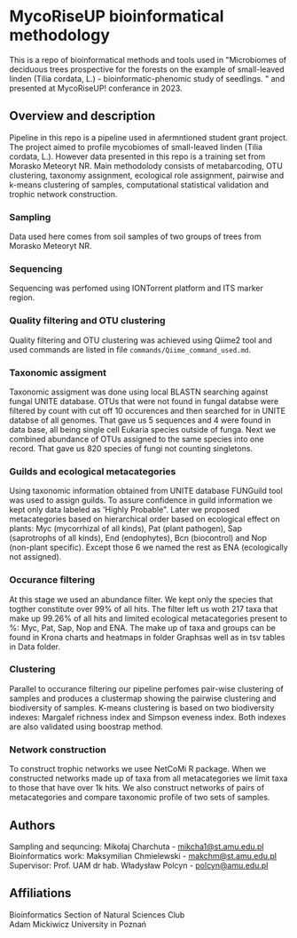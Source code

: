 # MycoRiseUP bioinformatical methodology
This is a repo of bioinformatical methods and tools used in "Microbiomes of deciduous trees prospective for the forests on the example of small-leaved linden (Tilia cordata, L.) - bioinformatic-phenomic study of seedlings. " and presented at MycoRiseUP! conferance in 2023.


## Overview and description
Pipeline in this repo is a pipeline used in afermntioned student grant project. The project aimed to profile mycobiomes of small-leaved linden (Tilia cordata, L.). However data presented in this repo is a training set from Morasko Meteoryt NR. Main methodolody consists of metabarcoding, OTU clustering, taxonomy assignment, ecological role assignment, pairwise and k-means clustering of samples, computational statistical validation and trophic network construction.

### Sampling
Data used here comes from soil samples of two groups of trees from Morasko Meteoryt NR. 

### Sequencing
Sequencing was perfomed using IONTorrent platform and ITS marker region. 

### Quality filtering and OTU clustering
Quality filtering and OTU clustering was achieved using Qiime2 tool and used commands are listed in file `commands/Qiime_command_used.md`.

### Taxonomic assigment
Taxonomic assigment was done using local BLASTN searching against fungal UNITE database. OTUs that were not found in fungal databse were filtered by count with cut off 10 occurences and then searched for in UNITE databse of all genomes. That gave us 5 sequences and 4 were found in data base, all being single cell Eukaria species outside of funga. Next we combined abundance of OTUs assigned to the same species into one record. That gave us 820 species of fungi not counting singletons.

### Guilds and ecological metacategories
Using taxonomic information obtained from UNITE database FUNGuild tool was used to assign guilds. To assure confidence in guild information we kept only data labeled as 'Highly Probable". Later we proposed metacategories based on hierarchical order based on ecological effect on plants: Myc (mycorrhizal of all kinds), Pat (plant pathogen), Sap (saprotrophs of all kinds), End (endophytes), Bcn (biocontrol) and Nop (non-plant specific). Except those 6 we named the rest as ENA (ecologically not assigned).

### Occurance filtering
At this stage we used an abundance filter. We kept only the species that togther constitute over 99% of all hits. The filter left us woth 217 taxa that make up 99.26% of all hits and limited ecological metacategories present to %: Myc, Pat, Sap, Nop and ENA. The make up of taxa and groups can be found in Krona charts and heatmaps in folder Graphsas well as in tsv tables in Data folder.

### Clustering
Parallel to occurance filtering our pipeline perfomes pair-wise clustering of samples and produces a clustermap showing the pairwise clustering and biodiversity of samples. K-means clustering is based on two biodiversity indexes: Margalef richness index and Simpson eveness index. Both indexes are also validated using boostrap method.

### Network construction
To construct trophic networks we usee NetCoMi R package. When we constructed networks made up of taxa from all metacategories we limit taxa to those that have over 1k hits. We also construct networks of pairs of metacategories and compare taxonomic profile of two sets of samples.

## Authors
Sampling and sequncing: Mikołaj Charchuta - mikcha1@st.amu.edu.pl\
Bioinformatics work: Maksymilian Chmielewski - makchm@st.amu.edu.pl\
Supervisor: Prof. UAM dr hab. Władysław Polcyn - polcyn@amu.edu.pl

## Affiliations
Bioinformatics Section of Natural Sciences Club\
Adam Mickiwicz University in Poznań
